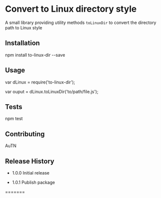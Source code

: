 Convert to Linux directory style
=========

A small library providing utility methods `toLinuxDir` to convert the directory path to Linux style

## Installation

  npm install to-linux-dir --save

## Usage

  var dLinux = require('to-linux-dir');

  var ouput = dLinux.toLinuxDir('to/path/file.js');

## Tests

  npm test

## Contributing

AuTN

## Release History

* 1.0.0 Initial release

* 1.0.1 Publish package

=======
